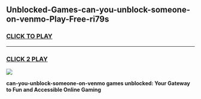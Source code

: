 
## Unblocked-Games-can-you-unblock-someone-on-venmo-Play-Free-ri79s
<h3>
<a href="https://premium76.site?title=can-you-unblock-someone-on-venmo&ref=18A1">CLICK TO PLAY</a></h3>
<hr>

<h3>
<a href="https://premium76.site?title=can-you-unblock-someone-on-venmo&ref=18A1">CLICK 2 PLAY</a>
  
</h3>

<a href="https://premium76.site?title=can-you-unblock-someone-on-venmo&ref=18A1"><img src="https://clearcache.store/games.png"></a>


**can-you-unblock-someone-on-venmo games unblocked: Your Gateway to Fun and Accessible Online Gaming**
